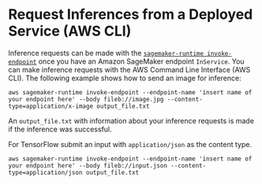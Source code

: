# Request Inferences from a Deployed Service \(AWS CLI\)<a name="neo-requests-cli"></a>

Inference requests can be made with the [ `sagemaker-runtime invoke-endpoint`](https://docs.aws.amazon.com/cli/latest/reference/sagemaker-runtime/invoke-endpoint.html) once you have an Amazon SageMaker endpoint `InService`\. You can make inference requests with the AWS Command Line Interface \(AWS CLI\)\. The following example shows how to send an image for inference: 

```
aws sagemaker-runtime invoke-endpoint --endpoint-name 'insert name of your endpoint here' --body fileb://image.jpg --content-type=application/x-image output_file.txt
```

An `output_file.txt` with information about your inference requests is made if the inference was successful\. 

 For TensorFlow submit an input with `application/json` as the content type\. 

```
aws sagemaker-runtime invoke-endpoint --endpoint-name 'insert name of your endpoint here' --body fileb://input.json --content-type=application/json output_file.txt
```